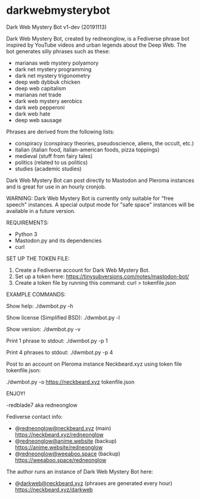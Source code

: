 # darkwebmysterybot

Dark Web Mystery Bot v1-dev (20191113)

Dark Web Mystery Bot, created by redneonglow, is a Fediverse phrase bot inspired by YouTube videos and urban legends about the Deep Web. The bot generates silly phrases such as these:

* marianas web mystery polyamory
* dark net mystery programming
* dark net mystery trigonometry
* deep web dybbuk chicken
* deep web capitalism
* marianas net trade
* dark web mystery aerobics
* dark web pepperoni
* dark web hate
* deep web sausage

Phrases are derived from the following lists:

* conspiracy (conspiracy theories, pseudoscience, aliens, the occult, etc.)
* italian (italian food, italian-american foods, pizza toppings)
* medieval (stuff from fairy tales)
* politics (related to us politics)
* studies (academic studies)

Dark Web Mystery Bot can post directly to Mastodon and Pleroma instances and is great for use in an hourly cronjob.

WARNING: Dark Web Mystery Bot is currently only suitable for "free speech" instances. A special output mode for "safe space" instances will be available in a future version.

REQUIREMENTS:

* Python 3
* Mastodon.py and its dependencies
* curl

SET UP THE TOKEN FILE:

1. Create a Fediverse account for Dark Web Mystery Bot.
2. Set up a token here: https://tinysubversions.com/notes/mastodon-bot/
3. Create a token file by running this command:
   curl <command you are given> > tokenfile.json

EXAMPLE COMMANDS:

Show help: ./dwmbot.py -h

Show license (Simplified BSD): ./dwmbot.py -l

Show version: ./dwmbot.py -v

Print 1 phrase to stdout: ./dwmbot.py -p 1

Print 4 phrases to stdout: ./dwmbot.py -p 4

Post to an account on Pleroma instance Neckbeard.xyz using token file tokenfile.json:

./dwmbot.py -o https://neckbeard.xyz tokenfile.json

ENJOY!

-redblade7 aka redneonglow

Fediverse contact info:

* @redneonglow@neckbeard.xyz (main)
  https://neckbeard.xyz/redneonglow
* @redneonglow@anime.website (backup)
  https://anime.website/redneonglow
* @redneonglow@weeaboo.space (backup)
  https://weeaboo.space/redneonglow

The author runs an instance of Dark Web Mystery Bot here:

* @darkweb@neckbeard.xyz (phrases are generated every hour)
  https://neckbeard.xyz/darkweb

